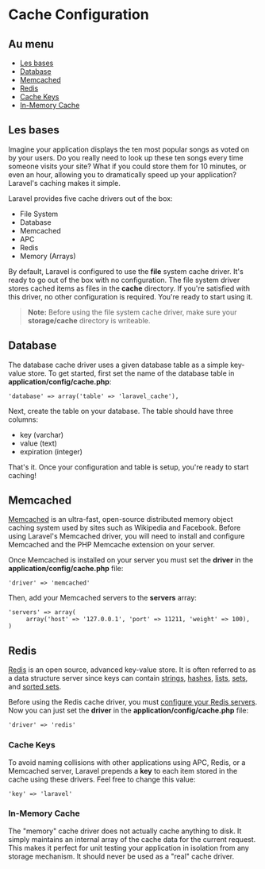 # Cache Configuration

## Au menu

- [Les bases](#the-basics)
- [Database](#database)
- [Memcached](#memcached)
- [Redis](#redis)
- [Cache Keys](#keys)
- [In-Memory Cache](#memory)

<a name="the-basics"></a>
## Les bases

Imagine your application displays the ten most popular songs as voted on by your users. Do you really need to look up these ten songs every time someone visits your site? What if you could store them for 10 minutes, or even an hour, allowing you to dramatically speed up your application? Laravel's caching makes it simple.

Laravel provides five cache drivers out of the box:

- File System
- Database
- Memcached
- APC
- Redis
- Memory (Arrays)

By default, Laravel is configured to use the **file** system cache driver. It's ready to go out of the box with no configuration. The file system driver stores cached items as files in the **cache** directory. If you're satisfied with this driver, no other configuration is required. You're ready to start using it.

> **Note:** Before using the file system cache driver, make sure your **storage/cache** directory is writeable.

<a name="database"></a>
## Database

The database cache driver uses a given database table as a simple key-value store. To get started, first set the name of the database table in **application/config/cache.php**:

    'database' => array('table' => 'laravel_cache'),

Next, create the table on your database. The table should have three columns:

- key (varchar)
- value (text)
- expiration (integer)

That's it. Once your configuration and table is setup, you're ready to start caching!

<a name="memcached"></a>
## Memcached

[Memcached](http://memcached.org) is an ultra-fast, open-source distributed memory object caching system used by sites such as Wikipedia and Facebook. Before using Laravel's Memcached driver, you will need to install and configure Memcached and the PHP Memcache extension on your server.

Once Memcached is installed on your server you must set the **driver** in the **application/config/cache.php** file:

    'driver' => 'memcached'

Then, add your Memcached servers to the **servers** array:

    'servers' => array(
         array('host' => '127.0.0.1', 'port' => 11211, 'weight' => 100),
    )

<a name="redis"></a>
## Redis

[Redis](http://redis.io) is an open source, advanced key-value store. It is often referred to as a data structure server since keys can contain [strings](http://redis.io/topics/data-types#strings), [hashes](http://redis.io/topics/data-types#hashes), [lists](http://redis.io/topics/data-types#lists), [sets](http://redis.io/topics/data-types#sets), and [sorted sets](http://redis.io/topics/data-types#sorted-sets).

Before using the Redis cache driver, you must [configure your Redis servers](/docs/v3/doc/database/redis#config). Now you can just set the **driver** in the **application/config/cache.php** file:

    'driver' => 'redis'

<a name="keys"></a>
### Cache Keys

To avoid naming collisions with other applications using APC, Redis, or a Memcached server, Laravel prepends a **key** to each item stored in the cache using these drivers. Feel free to change this value:

    'key' => 'laravel'

<a name="memory"></a>
### In-Memory Cache

The "memory" cache driver does not actually cache anything to disk. It simply maintains an internal array of the cache data for the current request. This makes it perfect for unit testing your application in isolation from any storage mechanism. It should never be used as a "real" cache driver.